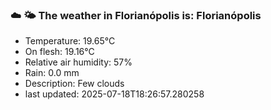 ### ☁️ 🌤️  The weather in Florianópolis is: Florianópolis

- Temperature: 19.65°C
- On flesh: 19.16°C
- Relative air humidity: 57%
- Rain: 0.0 mm
- Description: Few clouds
- last updated: 2025-07-18T18:26:57.280258
